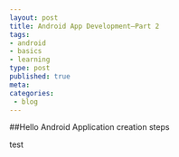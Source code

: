```yaml
---
layout: post
title: Android App Development–Part 2
tags:
- android
- basics
- learning
type: post
published: true
meta:
categories:
 - blog
---
```

##Hello Android Application creation steps

test
